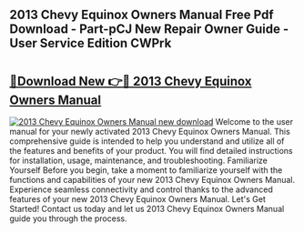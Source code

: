 ## 2013 Chevy Equinox Owners Manual Free Pdf Download - Part-pCJ New Repair Owner Guide - User Service Edition CWPrk

# <h2><a href="http://bc19841.oget.top/?id=2013+Chevy+Equinox+Owners+Manual">🔗Download New 👉🔴 2013 Chevy Equinox Owners Manual</a></h2>

[![2013 Chevy Equinox Owners Manual new download](https://i.imgur.com/5g1atiW.png)](http://bc19841.oget.top/?id=2013+Chevy+Equinox+Owners+Manual)
Welcome to the user manual for your newly activated 2013 Chevy Equinox Owners Manual. This comprehensive guide is intended to help you understand and utilize all of the features and benefits of your product. You will find detailed instructions for installation, usage, maintenance, and troubleshooting. Familiarize Yourself Before you begin, take a moment to familiarize yourself with the functions and capabilities of your new 2013 Chevy Equinox Owners Manual. Experience seamless connectivity and control thanks to the advanced features of your new 2013 Chevy Equinox Owners Manual. Let's Get Started! Contact us today and let us 2013 Chevy Equinox Owners Manual guide you through the process.
